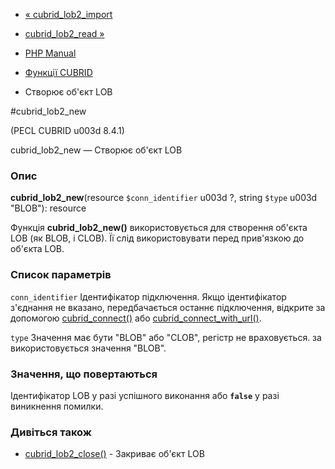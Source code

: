 - [« cubrid_lob2_import](function.cubrid-lob2-import.md)
- [cubrid_lob2_read »](function.cubrid-lob2-read.md)

- [PHP Manual](index.md)
- [Функції CUBRID](ref.cubrid.md)
- Створює об'єкт LOB

#cubrid_lob2_new

(PECL CUBRID u003d 8.4.1)

cubrid_lob2_new — Створює об'єкт LOB

### Опис

**cubrid_lob2_new**(resource `$conn_identifier` u003d ?, string `$type` u003d
"BLOB"): resource

Функція **cubrid_lob2_new()** використовується для створення об'єкта LOB (як
BLOB, і CLOB). Її слід використовувати перед прив'язкою до об'єкта LOB.

### Список параметрів

`conn_identifier`
Ідентифікатор підключення. Якщо ідентифікатор з'єднання не вказано,
передбачається останнє підключення, відкрите за допомогою
[cubrid_connect()](function.cubrid-connect.md) або
[cubrid_connect_with_url()](function.cubrid-connect-with-url.md).

`type`
Значення має бути "BLOB" або "CLOB", регістр не враховується. за
використовується значення "BLOB".

### Значення, що повертаються

Ідентифікатор LOB у разі успішного виконання або **`false`** у разі
виникнення помилки.

### Дивіться також

- [cubrid_lob2_close()](function.cubrid-lob2-close.md) - Закриває
об'єкт LOB
